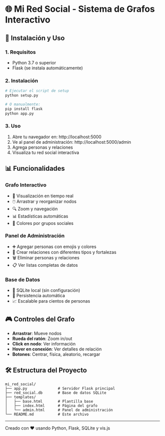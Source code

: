 # 🌐 Mi Red Social - Sistema de Grafos Interactivo

## 🚀 Instalación y Uso

### 1. Requisitos
- Python 3.7 o superior
- Flask (se instala automáticamente)

### 2. Instalación
```bash
# Ejecutar el script de setup
python setup.py

# O manualmente:
pip install flask
python app.py
```

### 3. Uso
1. Abre tu navegador en: http://localhost:5000
2. Ve al panel de administración: http://localhost:5000/admin
3. Agrega personas y relaciones
4. Visualiza tu red social interactiva

## 📊 Funcionalidades

### Grafo Interactivo
- 🎯 Visualización en tiempo real
- 🖱️ Arrastrar y reorganizar nodos
- 🔍 Zoom y navegación
- 📊 Estadísticas automáticas
- 🎨 Colores por grupos sociales

### Panel de Administración
- ➕ Agregar personas con emojis y colores
- 🔗 Crear relaciones con diferentes tipos y fortalezas
- 🗑️ Eliminar personas y relaciones
- 📋 Ver listas completas de datos

### Base de Datos
- 💾 SQLite local (sin configuración)
- 🔄 Persistencia automática
- 📈 Escalable para cientos de personas

## 🎮 Controles del Grafo

- **Arrastrar**: Mueve nodos
- **Rueda del ratón**: Zoom in/out
- **Click en nodo**: Ver información
- **Hover en conexión**: Ver detalles de relación
- **Botones**: Centrar, física, aleatorio, recargar

## 🛠️ Estructura del Proyecto

```
mi_red_social/
├── app.py              # Servidor Flask principal
├── red_social.db       # Base de datos SQLite
├── templates/
│   ├── base.html       # Plantilla base
│   ├── index.html      # Página del grafo
│   └── admin.html      # Panel de administración
└── README.md           # Este archivo
```

---
Creado con ❤️ usando Python, Flask, SQLite y vis.js
